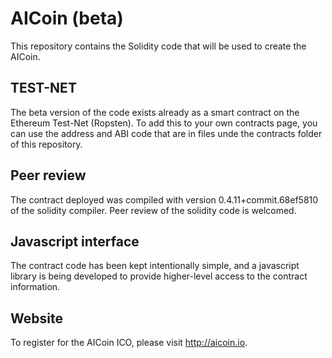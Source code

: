 # AICoin (beta)
This repository contains the Solidity code that will be used to create the AICoin.

## TEST-NET
The beta version of the code exists already as a smart contract on the Ethereum Test-Net (Ropsten). To add this to your own contracts page, you can use the address and ABI code that are in files unde the contracts folder of this repository.

## Peer review
The contract deployed was compiled with version 0.4.11+commit.68ef5810 of the solidity compiler. Peer review of the solidity code is welcomed.

## Javascript interface
The contract code has been kept intentionally simple, and a javascript library is being developed to provide higher-level access to the contract information.

## Website
To register for the AICoin ICO, please visit http://aicoin.io.
